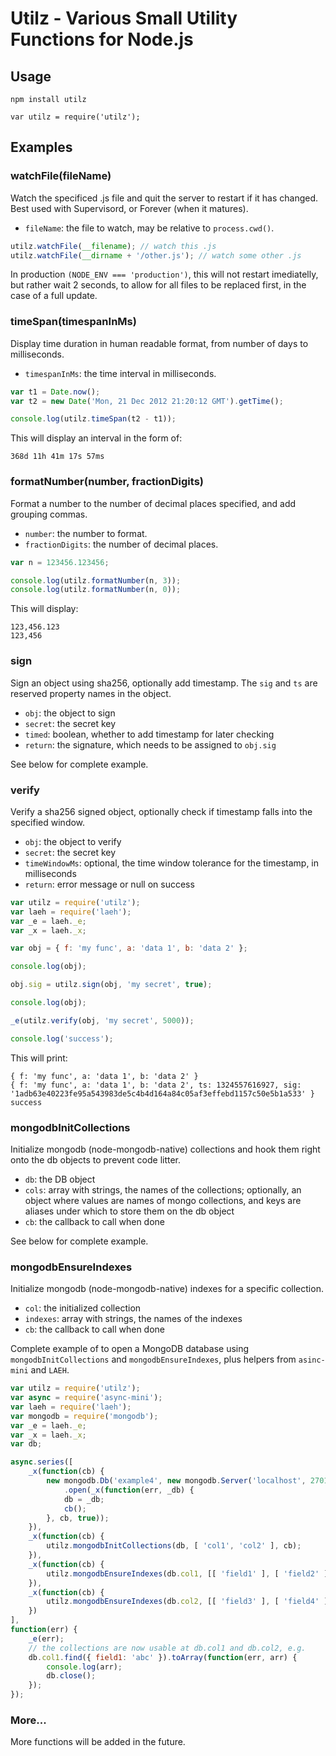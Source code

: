 # Utilz - Various Small Utility Functions for Node.js

## Usage

	npm install utilz
	
	var utilz = require('utilz');

## Examples

### watchFile(fileName)

Watch the specificed .js file and quit the server to restart if it has changed.
Best used with Supervisord, or Forever (when it matures).

* `fileName`: the file to watch, may be relative to `process.cwd()`.

```js
utilz.watchFile(__filename); // watch this .js
utilz.watchFile(__dirname + '/other.js'); // watch some other .js
```

In production `(NODE_ENV === 'production')`, this will not restart imediatelly, but rather wait 2 seconds, to allow for all files to be replaced first, in the case of a full update.


### timeSpan(timespanInMs)

Display time duration in human readable format, from number of days to milliseconds.

* `timespanInMs`: the time interval in milliseconds.

```js
var t1 = Date.now();
var t2 = new Date('Mon, 21 Dec 2012 21:20:12 GMT').getTime();

console.log(utilz.timeSpan(t2 - t1));
```

This will display an interval in the form of:

	368d 11h 41m 17s 57ms


### formatNumber(number, fractionDigits)

Format a number to the number of decimal places specified, and add grouping commas.

* `number`: the number to format.
* `fractionDigits`: the number of decimal places.

```js
var n = 123456.123456;

console.log(utilz.formatNumber(n, 3));
console.log(utilz.formatNumber(n, 0));
```

This will display:

	123,456.123
	123,456


### sign

Sign an object using sha256, optionally add timestamp. The `sig` and `ts` are reserved property names in the object.

* `obj`: the object to sign
* `secret`: the secret key
* `timed`: boolean, whether to add timestamp for later checking
* `return`: the signature, which needs to be assigned to `obj.sig`

See below for complete example.


### verify

Verify a sha256 signed object, optionally check if timestamp falls into the specified window.

* `obj`: the object to verify
* `secret`: the secret key
* `timeWindowMs`: optional, the time window tolerance for the timestamp, in milliseconds
* `return`: error message or null on success

```js
var utilz = require('utilz');
var laeh = require('laeh');
var _e = laeh._e;
var _x = laeh._x;

var obj = { f: 'my func', a: 'data 1', b: 'data 2' };

console.log(obj);

obj.sig = utilz.sign(obj, 'my secret', true);

console.log(obj);

_e(utilz.verify(obj, 'my secret', 5000));

console.log('success');
```

This will print:

	{ f: 'my func', a: 'data 1', b: 'data 2' }
	{ f: 'my func', a: 'data 1', b: 'data 2', ts: 1324557616927, sig: '1adb63e40223fe95a543983de5c4b4d164a84c05af3effebd1157c50e5b1a533' }
	success


### mongodbInitCollections

Initialize mongodb (node-mongodb-native) collections and hook them right onto the db objects to prevent code litter.

* `db`: the DB object
* `cols`: array with strings, the names of the collections;
        optionally, an object where values are names of mongo collections,
        and keys are aliases under which to store them on the db object
* `cb`: the callback to call when done

See below for complete example.


### mongodbEnsureIndexes

Initialize mongodb (node-mongodb-native) indexes for a specific collection.

* `col`: the initialized collection
* `indexes`: array with strings, the names of the indexes
* `cb`: the callback to call when done

Complete example of to open a MongoDB database using `mongodbInitCollections` and `mongodbEnsureIndexes`, plus helpers from `asinc-mini` and `LAEH`.

```js
var utilz = require('utilz');
var async = require('async-mini');
var laeh = require('laeh');
var mongodb = require('mongodb');
var _e = laeh._e;
var _x = laeh._x;
var db;

async.series([
	_x(function(cb) {
		new mongodb.Db('example4', new mongodb.Server('localhost', 27017))
			.open(_x(function(err, _db) {
			db = _db;
			cb();
		}, cb, true));
	}),
	_x(function(cb) {
		utilz.mongodbInitCollections(db, [ 'col1', 'col2' ], cb);
	}),
	_x(function(cb) {
		utilz.mongodbEnsureIndexes(db.col1, [[ 'field1' ], [ 'field2' ]], cb);
	}),
	_x(function(cb) {
		utilz.mongodbEnsureIndexes(db.col2, [[ 'field3' ], [ 'field4' ]], cb);
	})
],
function(err) {
	_e(err);
	// the collections are now usable at db.col1 and db.col2, e.g.
	db.col1.find({ field1: 'abc' }).toArray(function(err, arr) {
		console.log(arr);
		db.close();
	});
});
```


### More...

More functions will be added in the future.
